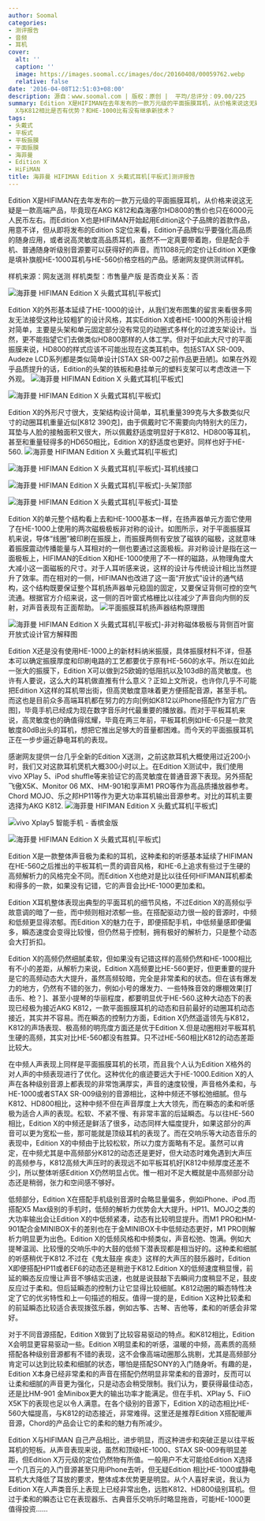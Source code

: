 ```yaml
---
author: Soomal
categories:
- 测评报告
- 音频
- 耳机
cover:
  alt: ''
  caption: ''
  image: https://images.soomal.cc/images/doc/20160408/00059762.webp
  relative: false
date: '2016-04-08T12:51:03+08:00'
description: 源自：www.soomal.com | 版权：原创 |  平均/总评分：09.00/225
summary: Edition X是HIFIMAN在去年发布的一款万元级的平面振膜耳机，从价格来说这无疑是一款高端产品，毕竟现在AKG K812和森海塞尔HD800的售价也只在6000元人民币左右，Edition
  X与K812相比是否有优势？和HE-1000比有没有继承新技术？
tags:
- 头戴式
- 平板式
- 平板振膜
- 平面振膜
- 海菲曼
- Edition X
- HiFiMAN
title: 海菲曼 HIFIMAN Edition X 头戴式耳机[平板式]测评报告
---
```


Edition X是HIFIMAN在去年发布的一款万元级的平面振膜耳机，从价格来说这无疑是一款高端产品，毕竟现在AKG K812和森海塞尔HD800的售价也只在6000元人民币左右。而Edition X也是HIFIMAN开始起用Edition这个子品牌的首款作品，用意不详，但从即将发布的Edition S定位来看，Edition子品牌似乎要强化高品质的随身应用，或者说高灵敏度高品质耳机，虽然不一定真要带着跑，但是配合手机、普通随身听级别音源要可以获得好的声音。而11088元的定价让Edition X更像是填补旗舰HE-1000耳机与HE-560价格空档的产品。感谢网友提供测试样机。

样机来源：网友送测
样机类型：市售量产版
是否商业关系：否

![海菲曼 HIFIMAN Edition X 头戴式耳机[平板式]](https://images.soomal.cc/images/doc/20160327/00059431.webp)




Edition X的外形基本延续了HE-1000的设计，从我们发布图集的留言来看很多网友无法接受这种比较粗犷的设计风格，其实Edition X或者HE-1000的外形设计相对简单，主要是头架和单元固定部分没有常见的动圈式多样化的过渡支架设计。当然，更不能指望它们去做类似HD800那样的人体工学。但对于如此大尺寸的平面振膜来说，HD800的样式应该不可能出现在这类耳机中。包括STAX SR-009、Audeze LCD系列都是类似简单设计[STAX SR-007之前作品更丑陋]。如果在外观乎品质提升的话，Edition的头架的铁板和悬挂单元的塑料支架可以考虑改进一下外观。
![海菲曼 HIFIMAN Edition X 头戴式耳机[平板式]](https://images.soomal.cc/images/doc/20160327/00059441.webp)




![海菲曼 HIFIMAN Edition X 头戴式耳机[平板式]](https://images.soomal.cc/images/doc/20160327/00059443.webp)




Edition X的外形尺寸很大，支架结构设计简单，耳机重量399克与大多数类似尺寸的动圈耳机重量近似[K812 390克]，由于佩戴时它不需要向内特别大的压力，耳垫与人脸的接触面积又很大，所以佩戴舒适度明显好于K812、HD800等耳机，甚至和重量轻得多的HD650相比，Edition X的舒适度也更好。同样也好于HE-560.
![海菲曼 HIFIMAN Edition X 头戴式耳机[平板式]](https://images.soomal.cc/images/doc/20160327/00059432_01.webp)




![海菲曼 HIFIMAN Edition X 头戴式耳机[平板式]-耳机线接口](https://images.soomal.cc/images/doc/20160327/00059434_01.webp)




![海菲曼 HIFIMAN Edition X 头戴式耳机[平板式]-头架顶部](https://images.soomal.cc/images/doc/20160327/00059437_01.webp)




![海菲曼 HIFIMAN Edition X 头戴式耳机[平板式]-耳垫](https://images.soomal.cc/images/doc/20160327/00059438_01.webp)




Edition X的单元整个结构看上去和HE-1000基本一样，在扬声器单元方面它使用了在HE-1000上使用的两次磁极极板非对称的设计。如图所示，对于平面振膜耳机来说，导体“线圈”被印刷在振膜上，而振膜两侧有安放了磁铁的磁极，这就意味着振膜震动传播能量与人耳相对的一侧也要通过这面极板。非对称设计是指在这一面极板上，HIFIMAN的Edition X和HE-1000使用了不一样的磁路，从物理角度大大减小这一面磁板的尺寸。对于人耳听感来说，这样的设计与传统设计相比当然提升了效率。而在相对的一侧，HIFIMAN也改进了这一面“开放式”设计的通气结构，这个结构既要保证整个耳机扬声器单元稳固的固定，又要保证背侧可控的空气流通。根据官方介绍来说，这一侧的百叶窗式格栅比以往减少了声音向内侧的反射，对声音表现有正面帮助。
![平面振膜耳机扬声器结构原理图](https://images.soomal.cc/images/doc/20150531/00051980.webp)




![海菲曼 HIFIMAN Edition X 头戴式耳机[平板式]-非对称磁体极板与背侧百叶窗开放式设计官方解释图](https://images.soomal.cc/images/doc/20160409/00059791.webp)




Edition X还是没有使用HE-1000上的新材料纳米振膜，具体振膜材料不详，但基本可以确定振膜厚度和印刷电路的工艺都要优于原有HE-560的水平。所以在如此一张大的振膜下，Edition X可以做到25欧姆的低阻抗以及103dB的高灵敏度。也许有人要说，这么大的耳机做直推有什么意义？正如上文所说，也许你几乎不可能把Edition X这样的耳机带出街，但高灵敏度意味着更方便搭配音源，甚至手机。而这也是目前众多高端耳机都在努力的方向[例如K812以iPhone搭配作为官方广告图]，毕竟手机已经成为现在数字音乐时代最重要的播放器。而对于平板耳机来说，高灵敏度也的确值得炫耀，毕竟在两三年前，平板耳机例如HE-6只是一款灵敏度80dB出头的耳机，想把它推出足够大的音量都困难。而今天的平面振膜耳机正在一步步逼近静电耳机的表现。

感谢网友提供一台几乎全新的Edition X送测，之前这款耳机大概使用过近200小时，我们又对这款耳机煲机大概300小时以上。在Edition X测试中，我们使用vivo XPlay 5、iPod shuffle等来验证它的高灵敏度在普通音源下表现。另外搭配飞傲X5K、Monitor 06 MX、HM-901和享声M1 PRO等作为高品质播放器参考。Chord MOJO、乐之邦HP11等作为更大功率耳机输出音源参考。对比的耳机主要选择为AKG K812.
![海菲曼 HIFIMAN Edition X 头戴式耳机[平板式]](https://images.soomal.cc/images/doc/20160327/00059442.webp)




![vivo Xplay5 智能手机 - 香槟金版](https://images.soomal.cc/images/doc/20160309/00058873_01.webp)




![海菲曼 HIFIMAN Edition X 头戴式耳机[平板式]](https://images.soomal.cc/images/doc/20160327/00059444_01.webp)




Edition X是一款整体声音极为柔和的耳机，这种柔和的听感基本延续了HIFIMAN在HE-560之后推出的平板耳机一贯的调音风格，和HE-6上追求有些过于生硬的高频解析力的风格完全不同。而Edition X也绝对是比以往任何HIFIMAN耳机都柔和得多的一款，如果没有记错，它的声音会比HE-1000更加柔和。

Edition X耳机整体表现出典型的平面耳机的细节风格，不过Edition X的高频似乎故意调的暗了一些，而中频则相对浓郁一些。在搭配驱动力很一般的音源时，中频和低频更显得浓郁。而Edition X的魅力在于，即便搭配手机，中低频量感即便偏多，瞬态速度会变得比较慢，但仍然易于控制，拥有极好的解析力，只是整个动态会大打折扣。

Edition X的高频仍然细腻柔软，但如果没有记错这样的高频仍然和HE-1000相比有不小的差距，从解析力来说，Edition X高频要比HE-560更好，但更重要的提升是它的高频动态大大提升，虽然高频较暗，完全是非常柔和的状态。但在该有爆发力的地方，仍然有不错的张力，例如小号的爆发力、一些特殊音效的爆棚效果[打击乐、枪？]、甚至小提琴的华丽程度，都要明显优于HE-560.这种大动态下的表现已经极为接近AKG K812，一款平面振膜耳机的动态和目前最好的动圈耳机动态接近，其实并不容易。而在瞬态的控制力方面，Edition X仍然遥遥领先与K812，K812的声场表现、极高频的明亮度方面还是优于Edition X.但是动圈相对平板耳机生硬的高频，其实对比HE-560都没有胜算。只不过HE-560相比K812的动态差距比较大。

在中频人声表现上同样是平面振膜耳机的长项，而且我个人认为Edition X格外的对人声的中频表现进行了优化。这种优化的痕迹要远大于HE-1000.Edition X的人声在各种级别音源上都表现的非常饱满厚实，声音的速度较慢，声音格外柔和，与HE-1000或者STAX SR-009级别的音源相比，这种中频还不够松弛细腻。但与K812、HD800相比，这种中频不但在声音厚度上大大领先，而在瞬态的柔和听感极为适合人声的表现。松软、不紧不慢、有非常丰富的后延瞬态。与以往HE-560相比，Edition X的中频还是鲜活了很多，动态同样大幅度提升，如果这部分的声音可以更为宽松一些，那可能就是顶级耳机的表现了。而在交响乐等大动态音乐的表现中，Edition X的中频由于比较松软，所以力度方面略有不足。虽然可以肯定，在中频尤其是中高频部分K812的动态还是更好，但大动态时难免遇到大声压的高频参与，K812高频大声压时的表现远不如平板耳机好[K812中频厚度还差不少]，所以整体听感Edition X仍然明显占优。惟一相对不足大概就是中高频部分动态还是稍弱，张力和空间感不够好。

低频部分，Edition X在搭配手机级别音源时会略显量偏多，例如iPhone、iPod.而搭配X5 Max级别的手机时，低频的解析力优势会大大提升。HP11、MOJO之类的大功率输出会让Edition X的中低频紧凑，动态有比较明显提升。而M1 PRO和HM-901配合金MINIBOX卡的差别也在于金MINIBOX卡中低频动态更好，M1 PRO则解析力明显更为出色。Edition X的低频风格和中频类似，声音松弛、饱满。例如大提琴温润、比较慢的交响乐中的大鼓的低频下潜表现都是相当好的。这种柔和细腻的听感稍优于K812.不过在《鬼太鼓座 疾走》这样的大声压的鼓乐器时，Edition X即便搭配HP11或者EF6的动态还是稍逊于K812.Edition X的低频速度稍显慢，前延的瞬态反应慢让声音不够结实迅速，也就是说鼓敲下去瞬间力度稍显不足，鼓皮反应过于柔和。但后延瞬态的控制力让它显得比较细腻。K812动圈的瞬态特性决定了它的优劣特性和上一句描述的相反。值得一提的是，Edition X这种比较柔和的前延瞬态比较适合表现拨弦乐器，例如古筝、古琴、吉他等，柔和的听感会非常好。

对于不同音源搭配，Edition X做到了比较容易驱动的特点。和K812相比，Edition X会明显更容易驱动一些。Edition X明显柔和的听感，温暖的中频，高素质的高频搭配各种级别音源都有不错的表现，这不会像高端动圈那么挑剔，尤其是高频部分肯定可以达到比较柔和细腻的状态，哪怕是搭配SONY的入门随身听。有趣的是，Edition X本身已经非常柔和的声音在搭配仍然明显非常柔和的音源时，反而可以让柔和细腻的声音更为强化，只是动态会稍受限制。我们认为，要获得最佳动态，还是比HM-901 金Minibox更大的输出功率才能满足。但在手机、XPlay 5、FiiO X5K下的表现也足以令人满意。在各个级别的音源下，Edition X的动态相比HE-560大幅提高，与K812的动态接近，非常难得。这里还是推荐Edition X搭配暖声音源，Chord的产品会让它的柔和的魅力有所减少。

Edition X与HIFIMAN 自己产品相比，进步明显，而这种进步和突破正是以往平板耳机的短板。从声音表现来说，虽然和顶级HE-1000、STAX SR-009有明显差距，但Edition X万元级的定位仍然物有所值。一般用户不太可能给Edition X选择一个几百元的入门音源甚至只用iPhone去听，但无疑Edition 相比HE-1000或静电耳机大大降低了耳放的要求，整体成本优势更是明显。从个人喜好来说，我认为Edition X在人声类音乐上表现上已经非常出色，远胜K812、HD800级别耳机。但过于柔和的瞬态让它在表现器乐、古典音乐交响乐时略显拖沓，可能HE-1000更值得投资……